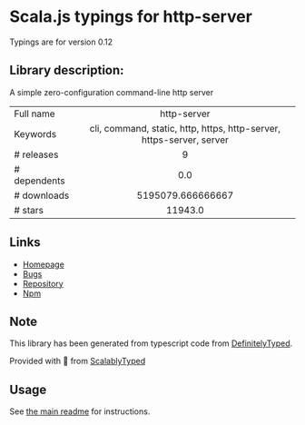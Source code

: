 
# Scala.js typings for http-server

Typings are for version 0.12

## Library description:
A simple zero-configuration command-line http server

|                    |                 |
| ------------------ | :-------------: |
| Full name          | http-server |
| Keywords           | cli, command, static, http, https, http-server, https-server, server |
| # releases         | 9 |
| # dependents       | 0.0 |
| # downloads        | 5195079.666666667 |
| # stars            | 11943.0 |

## Links
- [Homepage](https://github.com/http-party/http-server#readme)
- [Bugs](https://github.com/http-party/http-server/issues)
- [Repository](https://github.com/http-party/http-server)
- [Npm](https://www.npmjs.com/package/http-server)
    


## Note
This library has been generated from typescript code from [DefinitelyTyped](https://definitelytyped.org).

Provided with :purple_heart: from [ScalablyTyped](https://github.com/oyvindberg/ScalablyTyped)

## Usage
See [the main readme](../../readme.md) for instructions.


